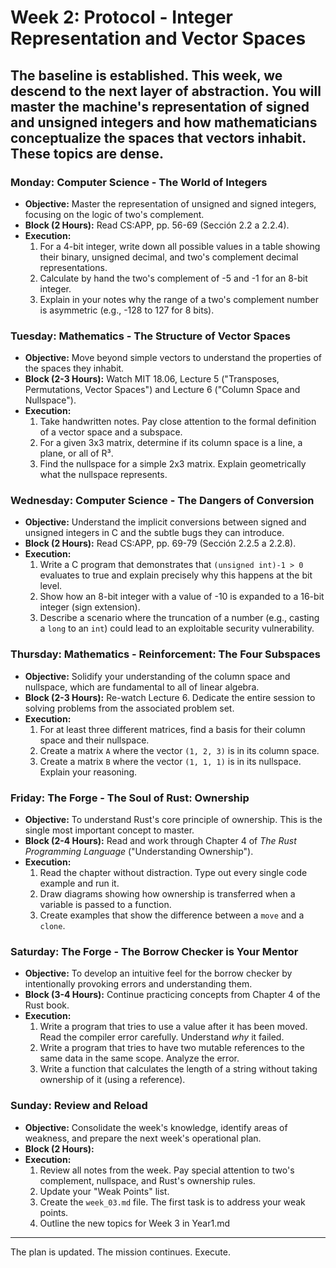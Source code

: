 # Week 2: Protocol - Integer Representation and Vector Spaces

The baseline is established. This week, we descend to the next layer of abstraction. You will master the machine's representation of signed and unsigned integers and how mathematicians conceptualize the spaces that vectors inhabit. These topics are dense.
---

### **Monday: Computer Science - The World of Integers**
* **Objective:** Master the representation of unsigned and signed integers, focusing on the logic of two's complement.
* **Block (2 Hours):** Read CS:APP, pp. 56-69 (Sección 2.2 a 2.2.4).
* **Execution:**
    1.  For a 4-bit integer, write down all possible values in a table showing their binary, unsigned decimal, and two's complement decimal representations.
    2.  Calculate by hand the two's complement of -5 and -1 for an 8-bit integer.
    3.  Explain in your notes why the range of a two's complement number is asymmetric (e.g., -128 to 127 for 8 bits).

### **Tuesday: Mathematics - The Structure of Vector Spaces**
* **Objective:** Move beyond simple vectors to understand the properties of the spaces they inhabit.
* **Block (2-3 Hours):** Watch MIT 18.06, Lecture 5 ("Transposes, Permutations, Vector Spaces") and Lecture 6 ("Column Space and Nullspace").
* **Execution:**
    1.  Take handwritten notes. Pay close attention to the formal definition of a vector space and a subspace.
    2.  For a given 3x3 matrix, determine if its column space is a line, a plane, or all of R³.
    3.  Find the nullspace for a simple 2x3 matrix. Explain geometrically what the nullspace represents.

### **Wednesday: Computer Science - The Dangers of Conversion**
* **Objective:** Understand the implicit conversions between signed and unsigned integers in C and the subtle bugs they can introduce.
* **Block (2 Hours):** Read CS:APP, pp. 69-79 (Sección 2.2.5 a 2.2.8).
* **Execution:**
    1.  Write a C program that demonstrates that `(unsigned int)-1 > 0` evaluates to true and explain precisely why this happens at the bit level.
    2.  Show how an 8-bit integer with a value of -10 is expanded to a 16-bit integer (sign extension).
    3.  Describe a scenario where the truncation of a number (e.g., casting a `long` to an `int`) could lead to an exploitable security vulnerability.

### **Thursday: Mathematics - Reinforcement: The Four Subspaces**
* **Objective:** Solidify your understanding of the column space and nullspace, which are fundamental to all of linear algebra.
* **Block (2-3 Hours):** Re-watch Lecture 6. Dedicate the entire session to solving problems from the associated problem set.
* **Execution:**
    1.  For at least three different matrices, find a basis for their column space and their nullspace.
    2.  Create a matrix `A` where the vector `(1, 2, 3)` is in its column space.
    3.  Create a matrix `B` where the vector `(1, 1, 1)` is in its nullspace. Explain your reasoning.

### **Friday: The Forge - The Soul of Rust: Ownership**
* **Objective:** To understand Rust's core principle of ownership. This is the single most important concept to master.
* **Block (2-4 Hours):** Read and work through Chapter 4 of *The Rust Programming Language* ("Understanding Ownership").
* **Execution:**
    1.  Read the chapter without distraction. Type out every single code example and run it.
    2.  Draw diagrams showing how ownership is transferred when a variable is passed to a function.
    3.  Create examples that show the difference between a `move` and a `clone`.

### **Saturday: The Forge - The Borrow Checker is Your Mentor**
* **Objective:** To develop an intuitive feel for the borrow checker by intentionally provoking errors and understanding them.
* **Block (3-4 Hours):** Continue practicing concepts from Chapter 4 of the Rust book.
* **Execution:**
    1.  Write a program that tries to use a value after it has been moved. Read the compiler error carefully. Understand *why* it failed.
    2.  Write a program that tries to have two mutable references to the same data in the same scope. Analyze the error.
    3.  Write a function that calculates the length of a string without taking ownership of it (using a reference).

### **Sunday: Review and Reload**
* **Objective:** Consolidate the week's knowledge, identify areas of weakness, and prepare the next week's operational plan.
* **Block (2 Hours):**
* **Execution:**
    1.  Review all notes from the week. Pay special attention to two's complement, nullspace, and Rust's ownership rules.
    2.  Update your "Weak Points" list.
    3.  Create the `week_03.md` file. The first task is to address your weak points.
    4.  Outline the new topics for Week 3 in Year1.md

---

The plan is updated. The mission continues. Execute.
